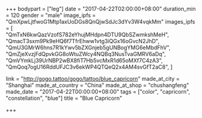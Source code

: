 +++
bodypart = ["leg"]
date = "2017-04-22T02:00:00+08:00"
duration_min = 120
gender = "male"
image_ipfs = "QmXpwLjtfwoG1Mtp1axUoDGs8QnQjwSdJc3dYv3W4vqkMm"
images_ipfs = [  
  "QmTxN6kwQazVzofS782eYhujMHdpn4DTU9QbSZwmkshMeH",
  "QmacT3sxm9Pk9eHQ6f7TfrEhww1vtg3iQGx16oGvcN2JhD",
  "QmU3GMrW6hns7R1kYwv5bZXGnjeb5gUNBogYMG6eMbdFhV",
  "QmZjeXvzjFdQpvkGG8oWtuZWcy4NQBq3NusTvaGMRV6aDq",
  "QmVYmkLj39UrNBP2wBX8fiT7Hb5vcMxR1d65oMXf7C4zA3",
  "QmQoq7ogU16RddUFJC3v6ekWP4QTQeQ2x4AM4svGfT2aC8",
]

link = "http://gogo.tattoo/gogo/tattoo/blue_capricorn"
made_at_city = "Shanghai"
made_at_country = "China"
made_at_shop = "chushangfeng"
made_date = "2017-04-22T00:00:00+08:00"
tags = ["color", "capricorn", "constellation", "blue"]
title = "Blue Capricorn"

+++
